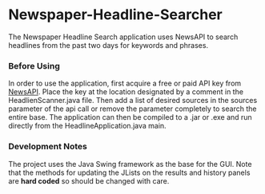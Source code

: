 # Newspaper-Headline-Searcher

The Newspaper Headline Search application uses NewsAPI to search headlines from the past two days for keywords and phrases.

### Before Using

In order to use the application, first acquire a free or paid API key from [NewsAPI](newsapi.org). Place the key at the location designated by a comment in the HeadlienScanner.java file.
Then add a list of desired sources in the sources parameter of the api call or remove the parameter completely to search the entire base. The application can then be compiled to a .jar or .exe and run directly from the HeadlineApplication.java main.

### Development Notes

The project uses the Java Swing framework as the base for the GUI. Note that the methods for updating the JLists on the results and history panels are **hard coded** so should be changed with care.
